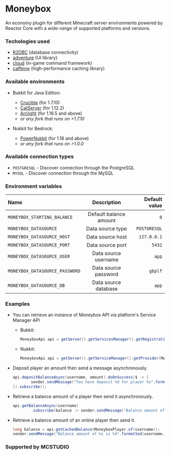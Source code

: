 # Moneybox

An economy plugin for different Minecraft server environments powered by Reactor Core with a _wide-range_ of supported
platforms and versions.

### Techologies used

- [R2DBC](https://github.com/r2dbc/r2dbc-pool) (database connectivity)
- [adventure](https://github.com/KyoriPowered/adventure) (UI library)
- [cloud](https://github.com/Incendo/cloud) (in-game command framework)
- [caffeine](https://github.com/ben-manes/caffeine) (high-performance caching library)

### Available environments

- Bukkit for Java Edition:
  - [Crucible](https://github.com/CrucibleMC/Crucible/releases) (for 1.7.10)
  - [CatServer](https://github.com/Luohuayu/CatServer) (for 1.12.2)
  - [Arclight](https://github.com/IzzelAliz/Arclight/releases) (for 1.16.5 and above)
  - _or any fork that runs on >1.7.10_

- Nukkit for Bedrock:
  - [PowerNukkit](https://github.com/PowerNukkit/PowerNukkit) (for 1.18 and above)
  - _or any fork that runs on >1.0.0_

### Available connection types

- `POSTGRESQL` - Discover connection through the PostgreSQL
- `MYSQL` - Discover connection through the MySQL

### Environment variables

| Name                           |      Description       | Default value |
|:-------------------------------|:----------------------:|--------------:|
| `MONEYBOX_STARTING_BALANCE`    | Default balance amount |           `0` |
| `MONEYBOX_DATASOURCE`          |    Data source type    |  `POSTGRESQL` |
| `MONEYBOX_DATASOURCE_HOST`     |    Data source host    |   `127.0.0.1` |
| `MONEYBOX_DATASOURCE_PORT`     |    Data source port    |        `5432` |
| `MONEYBOX_DATASOURCE_USER`     |  Data source username  |         `app` |
| `MONEYBOX_DATASOURCE_PASSWORD` |  Data source password  |       `gbplf` |
| `MONEYBOX_DATASOURCE_DB`       |  Data source database  |         `app` |

### Examples

- You can retrieve an instance of Moneybox API via platform's Service Manager API
  - Bukkit:
      ```java
      MoneyboxApi api = getServer().getServicesManager().getRegistration(MoneyboxApi.class).getProvider();
      ``` 
  - Nukkit:
    ```java
    MoneyboxApi api = getServer().getServiceManager().getProvider(MoneyboxApi.class).getProvider();
    ``` 

- Deposit player an amount then send a message asynchronously.

   ```java
   api.depositBalanceAsync(username, amount).doOnSuccess($ -> {
           sender.sendMessage("You have deposit %d for player %s".formatted(amount, username));
   }).subscribe();
   ```

- Retrieve a balance amount of a player then send it asynchronously.
   ```java
   api.getBalanceAsync(username)
           .subscribe(balance -> sender.sendMessage("Balance amount of %s is %d".formatted(username, balance));
   ```

- Retrieve a balance amount of an online player then send it.
   ```java
   long balance = api.getCachedBalance(MoneyboxPlayer.of(username));
   sender.sendMessage("Balance amount of %s is %d".formatted(username, balance));
   ```

### Supported by MCSTUDIO